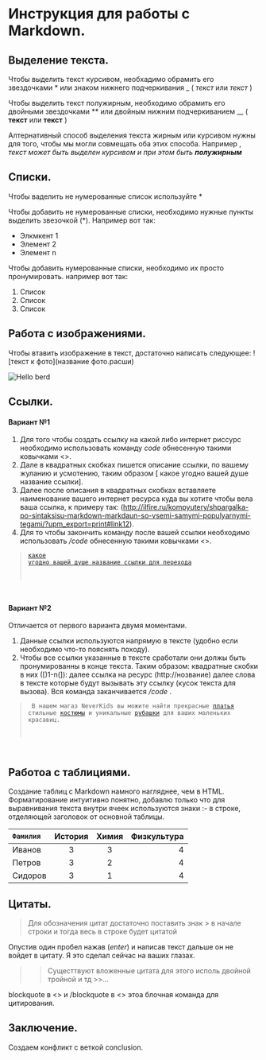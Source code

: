# Инструкция для работы с Markdown.

## Выделение текста.
Чтобы выделить текст курсивом, необхадимо обрамить его звездочками * или знаком нижнего подчеркивания _ ( *текст* или _текст_ )

Чтобы выделить текст полужирным, необходимо обрамить его двойными звездочками ** или двойным нижним подчеркиванием __  ( **текст** или  __текст__ )

Алтернативный способ выделения текста жирным или курсивом нужны для того, чтобы мы могли совмещать оба этих способа. Например , _текст может быть выделен курсивом и при этом быть **полужирным**_

## Списки.
Чтобы ваделить не нумерованные список используйте *

Чтобы добавить не нумерованные списки, необходимо нужные пункты выделить звезочкой (*). Например вот так:

* Элкмкент 1
* Элемент 2 
* Элемент n

Чтобы добавить нумерованные списки, необходимо их просто пронумировать. например вот так:
1. Список
2. Список 
3. Список

## Работа с изображениями.

Чтобы втавить изображение в текст, достаточно написать следующее: ![текст к фото](название фото.расши)

![Hello berd][berd]

[berd]: berd.jpg

## Ссылки.

#### Вариант №1

1. Для того чтобы создать ссылку на какой либо интернет риссурс необходимо использовать команду _code_ обнесенную такими ковычками <>. 
2. Дале в квадратных скобках пишется описание ссылки, по вашему жуланию и усмотению, таким образом [ какое угодно вашей душе название ссылки]. 
3. Далее после описания в квадратных скобках вставляете наименование вашего интернет ресурса куда вы хотите чтобы вела ваша ссылка, к примеру так: (http://ilfire.ru/kompyutery/shpargalka-po-sintaksisu-markdown-markdaun-so-vsemi-samymi-populyarnymi-tegami/?upm_export=print#link12).
4. Для то чтобы закончить команду после вашей ссылки необходимо использовать  _/code_ обнесенную такими ковычками <>.

><code>[какое угодно вашей душе название ссылки для перехода](http://ilfire.ru/kompyutery/shpargalka-po-sintaksisu-markdown-markdaun-so-vsemi-samymi-populyarnymi-tegami/?upm_export=print#link12)
</code>

#### Вариант №2

Отличается от первого варианта двумя моментами.
1. Данные ссылки используются напрямую в тексте (удобно если необходимо что-то пояснять походу).
2. Чтобы все ссылки указанные в тексте сработали они должы быть пронумированны в конце текста. Таким образом: квадратные скобки в них ([)1-n(]): далее ссылка на ресурс (http://нозвание) далее слова в тексте которые будут вызывать эту ссылку (кусок текста для вызова). Вся команда заканчивается  _/code_ .  

><code> В нашем магаз NeverKids вы можите найти прекрасные [платья][1] стильные
[костюмы][2] и уникальные [рубашки][3] для ваших маленьких красавиц.

[1]: https://www.wildberries.ru/catalog/190023380/detail.aspx  "Платья"
[2]: https://www.wildberries.ru/catalog/175594787/detail.aspx  "костюмы"
[3]: https://www.wildberries.ru/catalog/190262685/detail.aspx  "Рубашки"
</code>

## Работоа с таблициями.

Создание таблиц с Markdown намного нагляднее, чем в HTML. Форматирование интуитивно понятно, добавлю только что для выравнивания текста внутри ячеек используются знаки :- в строке, отделяющей заголовок от основной таблицы.

<code>Фамилия     | История | Химия | Физкультура
:-------- |:-----:| :-:| -:
Иванов    | 3     | 3      | 4
Петров    | 3     | 2      | 4
Сидоров   | 3     | 1      | 4
</code>

## Цитаты.
>Для обозначения цитат достаточно поставить знак > 
в начале строки и тогда весь в строке будет цитатой

Опустив один пробел нажав (_enter_) и написав текст дальше он не войдет в цитату. Я это сделал сейчас на ваших глазах.

>>Сущесттвуют вложенные цитата для этого исполь двойной тройной и тд >>... 

 blockquote в <> и /blockquote в <> этоа блочная команда для цитирования.

## Заключение.
Создаем конфликт с веткой conclusion.
